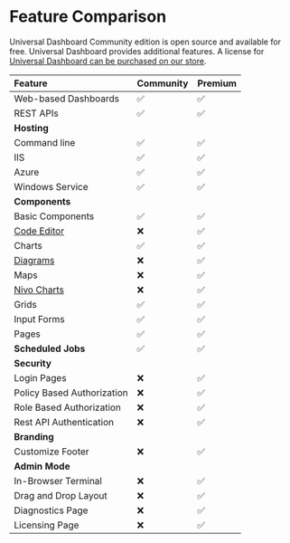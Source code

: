 # Feature Comparison

Universal Dashboard Community edition is open source and available for free. Universal Dashboard provides additional features. A license for [Universal Dashboard can be purchased on our store](https://ironmansoftware.com/product/powershell-universal-dashboard/).

| Feature | Community | Premium |
| :--- | :--- | :--- |
| Web-based Dashboards | ✅ | ✅ |
| REST APIs | ✅ | ✅ |
| **Hosting** |  |  |
| Command line | ✅ | ✅ |
| IIS | ✅ | ✅ |
| Azure | ✅ | ✅ |
| Windows Service | ✅ | ✅ |
| **Components** |  |  |
| Basic Components | ✅ | ✅ |
| [Code Editor](https://github.com/ironmansoftware/ud-codeeditor) | ❌ | ✅ |
| Charts | ✅ | ✅ |
| [Diagrams](https://github.com/ironmansoftware/ud-diagrams) | ❌ | ✅ |
| Maps | ❌ | ✅ |
| [Nivo Charts](http://nivo.rocks/) | ❌ | ✅ |
| Grids | ✅ | ✅ |
| Input Forms | ✅ | ✅ |
| Pages | ✅ | ✅ |
| **Scheduled Jobs** | ✅ | ✅ |
| **Security** |  |  |
| Login Pages | ❌ | ✅ |
| Policy Based Authorization | ❌ | ✅ |
| Role Based Authorization | ❌ | ✅ |
| Rest API Authentication | ❌ | ✅ |
| **Branding** |  |  |
| Customize Footer | ❌ | ✅ |
| **Admin Mode** |  |  |
| In-Browser Terminal | ❌ | ✅ |
| Drag and Drop Layout | ❌ | ✅ |
| Diagnostics Page | ❌ | ✅ |
| Licensing Page | ❌ | ✅ |


